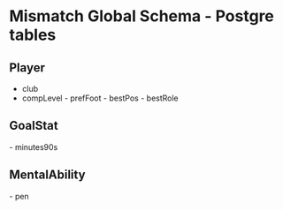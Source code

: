 # Mismatch Global Schema - Postgre tables

## Player

+ club
+ compLevel
\- prefFoot
\- bestPos
\- bestRole

## GoalStat

\- minutes90s

## MentalAbility

\- pen
